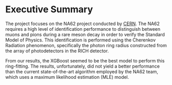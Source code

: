 # Executive Summary

The project focuses on the NA62 project conducted by [CERN](https://home.cern). The NA62 requires a high level of identification performance to distinguish between muons and pions during a rare meson decay in order to verify the Standard Model of Physics. This identification is performed using the Cherenkov Radiation phenomenon, specifically the photon ring radius constructed from the array of photodetectors in the RICH detector.

From our results, the XGBoost seemed to be the best model to perform this ring-fitting. The results, unfortunately, did not yield a better performance than the current state-of-the-art algorithm employed by the NA62 team, which uses a maximum likelihood estimation (MLE) model.
